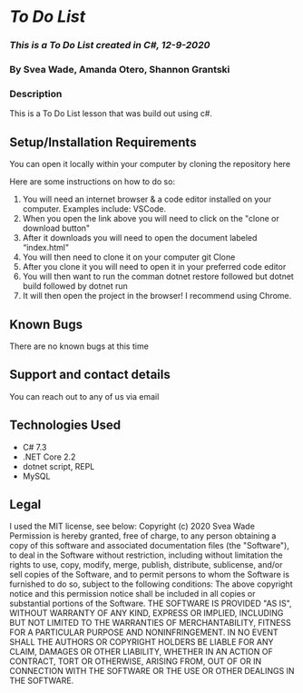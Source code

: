 # _To Do List_

### _This is a To Do List created in C#, 12-9-2020_

### By Svea Wade, Amanda Otero, Shannon Grantski

### Description
This is a To Do List lesson that was build out using c#.

## Setup/Installation Requirements

You can open it locally within your computer by cloning the repository here

Here are some instructions on how to do so:

1. You will need an internet browser & a code editor installed on your computer. Examples include: VSCode.
2. When you open the link above you will need to click on the "clone or download button"
3. After it downloads you will need to open the document labeled “index.html"
4. You will then need to clone it on your computer git Clone
5. After you clone it you will need to open it in your preferred code editor
6. You will then want to run the comman dotnet restore followed but dotnet build followed by dotnet run
7. It will then open the project in the browser! I recommend using Chrome.


## Known Bugs

There are no known bugs at this time

## Support and contact details
You can reach out to any of us via email 

## Technologies Used

* C# 7.3
* .NET Core 2.2
* dotnet script, REPL
* MySQL

## Legal

I used the MIT license, see below: Copyright (c) 2020 Svea Wade Permission is hereby granted, free of charge, to any person obtaining a copy of this software and associated documentation files (the "Software"), to deal in the Software without restriction, including without limitation the rights to use, copy, modify, merge, publish, distribute, sublicense, and/or sell copies of the Software, and to permit persons to whom the Software is furnished to do so, subject to the following conditions: The above copyright notice and this permission notice shall be included in all copies or substantial portions of the Software. THE SOFTWARE IS PROVIDED "AS IS", WITHOUT WARRANTY OF ANY KIND, EXPRESS OR IMPLIED, INCLUDING BUT NOT LIMITED TO THE WARRANTIES OF MERCHANTABILITY, FITNESS FOR A PARTICULAR PURPOSE AND NONINFRINGEMENT. IN NO EVENT SHALL THE AUTHORS OR COPYRIGHT HOLDERS BE LIABLE FOR ANY CLAIM, DAMAGES OR OTHER LIABILITY, WHETHER IN AN ACTION OF CONTRACT, TORT OR OTHERWISE, ARISING FROM, OUT OF OR IN CONNECTION WITH THE SOFTWARE OR THE USE OR OTHER DEALINGS IN THE SOFTWARE.